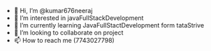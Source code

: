 - 👋 Hi, I’m @kumar676neeraj
- 👀 I’m interested in javaFullStackDevelopment     
- 🌱 I’m currently learning JavaFullStactDevelopment form tataStrive
- 💞️ I’m looking to collaborate on project
- 📫 How to reach me (7743027798)

<!---
kumar676neeraj/kumar676neeraj is a ✨ special ✨ repository because its `README.md` (this file) appears on your GitHub profile.
You can click the Preview link to take a look at your changes.
--->
